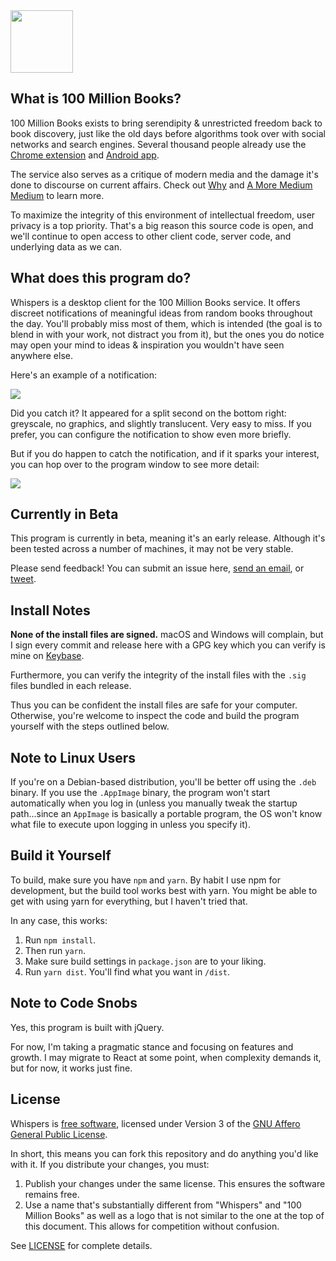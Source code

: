 <img src="https://100millionbooks.org/img/logo-circular-smaller.png" width="100" />

## What is 100 Million Books?

100 Million Books exists to bring serendipity & unrestricted freedom back to book discovery, just like the old days before algorithms took over with social networks and search engines. Several thousand people already use the [Chrome extension](https://chrome.google.com/webstore/detail/100-million-books/hcbonpnnmoidfnofkomcgocldoefjmaj) and [Android app](https://play.google.com/store/apps/details?id=com.canonofman.hundredmillionbooks&hl=en_US).

The service also serves as a critique of modern media and the damage it's done to discourse on current affairs. Check out [Why](https://medium.com/@100millionbooks/why-332a1c325299) and [A More Medium Medium](https://medium.com/@100millionbooks/a-truly-medium-medium-a584208bd622) to learn more.

To maximize the integrity of this environment of intellectual freedom, user privacy is a top priority. That's a big reason this source code is open, and we'll continue to open access to other client code, server code, and underlying data as we can.

## What does this program do?

Whispers is a desktop client for the 100 Million Books service. It offers discreet notifications of meaningful ideas from random books throughout the day. You'll probably miss most of them, which is intended (the goal is to blend in with your work, not distract you from it), but the ones you do notice may open your mind to ideas & inspiration you wouldn't have seen anywhere else.

Here's an example of a notification:

<img src="https://100millionbooks.org/img/github/alert-demo-0.5.0.gif" />

Did you catch it? It appeared for a split second on the bottom right: greyscale, no graphics, and slightly translucent. Very easy to miss. If you prefer, you can configure the notification to show even more briefly.

But if you do happen to catch the notification, and if it sparks your interest, you can hop over to the program window to see more detail:

<img src="https://100millionbooks.org/img/github/window-demo-0.5.0.gif" />

## Currently in Beta

This program is currently in beta, meaning it's an early release. Although it's been tested across a number of machines, it may not be very stable.

Please send feedback! You can submit an issue here, [send an email](mailto:steve@100millionbooks.org), or [tweet](https://twitter.com/100millionbooks).

## Install Notes

**None of the install files are signed.** macOS and Windows will complain, but I sign every commit and release here with a GPG key which you can verify is mine on [Keybase](https://keybase.io/m52go). 

Furthermore, you can verify the integrity of the install files with the `.sig` files bundled in each release.

Thus you can be confident the install files are safe for your computer. Otherwise, you're welcome to inspect the code and build the program yourself with the steps outlined below.

## Note to Linux Users

If you're on a Debian-based distribution, you'll be better off using the `.deb` binary. If you use the `.AppImage` binary, the program won't start automatically when you log in (unless you manually tweak the startup path...since an `AppImage` is basically a portable program, the OS won't know what file to execute upon logging in unless you specify it).

## Build it Yourself

To build, make sure you have `npm` and `yarn`. By habit I use npm for development, but the build tool works best with yarn. You might be able to get with using yarn for everything, but I haven't tried that. 

In any case, this works:

1. Run `npm install`.
2. Then run `yarn`.
3. Make sure build settings in `package.json` are to your liking.
4. Run `yarn dist`. You'll find what you want in `/dist`.

## Note to Code Snobs

Yes, this program is built with jQuery.

For now, I'm taking a pragmatic stance and focusing on features and growth. I may migrate to React at some point, when complexity demands it, but for now, it works just fine.

## License

Whispers is [free software](https://www.gnu.org/philosophy/free-sw.html), licensed under Version 3 of the [GNU Affero General Public License](https://gnu.org/licenses/agpl.html).

In short, this means you can fork this repository and do anything you'd like with it. If you distribute your changes, you must:

 1. Publish your changes under the same license. This ensures the software remains free.
 2. Use a name that's substantially different from "Whispers" and "100 Million Books" as well as a logo that is not similar to the one at the top of this document. This allows for competition without confusion.

See [LICENSE](LICENSE) for complete details.